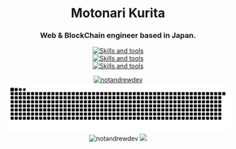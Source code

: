 <h1 align="center">Motonari Kurita</h1>
<h3 align="center">Web & BlockChain engineer based in Japan.<br/></h3>

<p align="center">
  <a href="https://skillicons.dev">
    <img src="https://skillicons.dev/icons?i=linux,apple,windows" alt="Skills and tools"/><br />
    <img src="https://skillicons.dev/icons?i=aws,azure,gcp,docker,git,github,postgres,mysql" alt="Skills and tools"/><br />
    <img src="https://skillicons.dev/icons?i=python,fastapi,go,js,react,vue,next,nodejs,nginx,vscode,ai,html" alt="Skills and tools"/>
  </a>
</p>

<div align="center">
  <a align="center" href="https://github.com/ryo-ma/github-profile-trophy">
    <img src="https://github-profile-trophy.vercel.app/?username=mk1018&theme=onedark&margin-w=15&margin-h=15&column=5" alt="notandrewdev" />
  </a>
</div>

<div align="center">
  <picture align="center">
    <source media="(prefers-color-scheme: dark)" srcset="https://github.com/mk1018/mk1018/blob/main/img/snake-dark.svg">
    <img alt="github contribution grid snake animation" src="https://github.com/mk1018/mk1018/blob/main/img/snake-dark.svg">
  </picture>
</div>

<div align="center">
  <img height="170" src="https://github-readme-stats.vercel.app/api?username=mk1018&count_private=true&include_all_commits=true&theme=onedark" alt="notandrewdev" />
  <img src="https://github-readme-stats.vercel.app/api/top-langs/?username=mk1018&layout=compact&theme=onedark&langs_count=15" />
</div>
  
